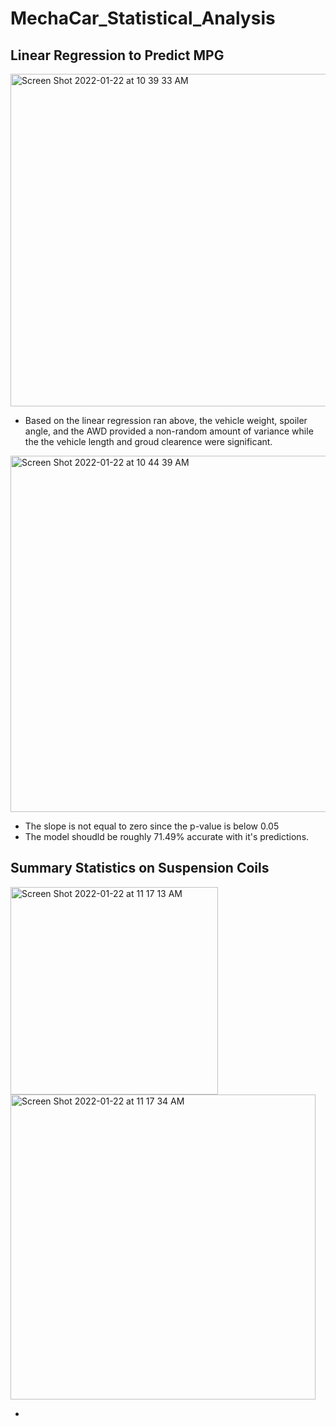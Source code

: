 # MechaCar_Statistical_Analysis
## Linear Regression to Predict MPG

<img width="532" alt="Screen Shot 2022-01-22 at 10 39 33 AM" src="https://user-images.githubusercontent.com/89474406/150651341-7302faab-3ca3-4326-9277-ba6bcd61f330.png">

- Based on the linear regression ran above, the vehicle weight, spoiler angle, and the AWD provided a non-random amount of variance while the the vehicle length and groud clearence were significant. 

<img width="570" alt="Screen Shot 2022-01-22 at 10 44 39 AM" src="https://user-images.githubusercontent.com/89474406/150651478-6f656736-247d-4e2e-80eb-1fe5679840c0.png">

- The slope is not equal to zero since the p-value is below 0.05
- The model shoudld be roughly 71.49% accurate with it's predictions. 

## Summary Statistics on Suspension Coils

<img width="332" alt="Screen Shot 2022-01-22 at 11 17 13 AM" src="https://user-images.githubusercontent.com/89474406/150652527-021b27bc-d57a-4f05-adeb-c0b84cee896b.png">
<img width="488" alt="Screen Shot 2022-01-22 at 11 17 34 AM" src="https://user-images.githubusercontent.com/89474406/150652536-e2c1fb3a-81fd-4f98-86d2-726a75bcdd36.png">

- 
